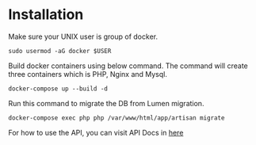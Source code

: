 # Installation

Make sure your UNIX user is group of docker.
```
sudo usermod -aG docker $USER
```

Build docker containers using below command. The command will create three containers which is PHP, Nginx and Mysql.
```
docker-compose up --build -d
```

Run this command to migrate the DB from Lumen migration.
```
docker-compose exec php php /var/www/html/app/artisan migrate
```

For how to use the API, you can visit API Docs in [here](https://documenter.getpostman.com/view/7662959/SVmsTz9n?version=latest)